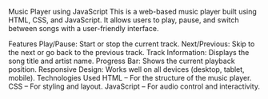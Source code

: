 Music Player using JavaScript
This is a web-based music player built using HTML, CSS, and JavaScript. It allows users to play, pause, and switch between songs with a user-friendly interface.

Features
Play/Pause: Start or stop the current track.
Next/Previous: Skip to the next or go back to the previous track.
Track Information: Displays the song title and artist name.
Progress Bar: Shows the current playback position.
Responsive Design: Works well on all devices (desktop, tablet, mobile).
Technologies Used
HTML – For the structure of the music player.
CSS – For styling and layout.
JavaScript – For audio control and interactivity.
